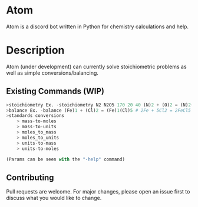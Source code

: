 
# Atom

Atom is a discord bot written in Python for chemistry calculations and help.


# Description
Atom (under development) can currently solve stoichiometric problems as well as simple conversions/balancing.



## Existing Commands (WIP)

```python
>stoichiometry Ex. -stoichiometry N2 N2O5 170 20 40 (N)2 + (O)2 = (N)2(O)5 # 340.0 grams of N2O5
>balance Ex. -balance (Fe)1 + (Cl)2 = (Fe)1(Cl)5 # 2Fe + 5Cl2 = 2FeCl5
>standards conversions 
    > mass-to-moles
    > mass-to-units
    > moles_to_mass
    > moles_to_units
    > units-to-mass
    > units-to-moles

(Params can be seen with the "-help" command)
```

## Contributing
Pull requests are welcome. For major changes, please open an issue first to discuss what you would like to change.
